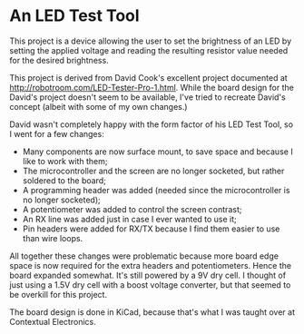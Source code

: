 # An LED Test Tool
This project is a device allowing the user to set the brightness of an LED by setting the applied voltage
and reading the resulting resistor value needed for the desired brightness.

This project is derived from David Cook's excellent project documented at http://robotroom.com/LED-Tester-Pro-1.html.
While the board design for the David's project doesn't seem to be available, I've tried to recreate David's concept
(albeit with some of my own changes.)

David wasn't completely happy with the form factor of his LED Test Tool, so I went for a few changes:
* Many components are now surface mount, to save space and because I like to work with them;
* The microcontroller and the screen are no longer socketed, but rather soldered to the board;
* A programming header was added (needed since the microcontroller is no longer socketed);
* A potentiometer was added to control the screen contrast;
* An RX line was added just in case I ever wanted to use it;
* Pin headers were added for RX/TX because I find them easier to use than wire loops.

All together these changes were problematic because more board edge space is now required for the
extra headers and potentiometers.  Hence the board expanded somewhat.  It's still powered by a 9V
dry cell.  I thought of just using a 1.5V dry cell with a boost voltage converter, but that seemed to be
overkill for this project.

The board design is done in KiCad, because that's what I was taught over at Contextual Electronics.


